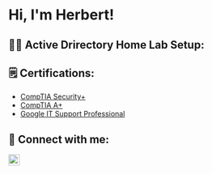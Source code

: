 <h1>Hi, I'm Herbert! </h1>

<h2>👨‍💻 Active Drirectory Home Lab Setup:</h2>



<h2>🗒️ Certifications:</h2>

- [CompTIA Security+](https://www.credly.com/badges/f50f69bc-3046-4b5d-a376-5925867938b7/public_url)
- [CompTIA A+](https://www.credly.com/badges/2ea7dc5e-8401-4f43-becf-deca204e3141/public_url)
- [Google IT Support Professional](https://www.credly.com/badges/c181d209-b9cd-4082-8312-68e741d9866c/public_url)






<h2> 🤳 Connect with me:</h2>


[<img align="left" alt="squireherbert | LinkedIn" width="22px" src="https://cdn.jsdelivr.net/npm/simple-icons@v3/icons/linkedin.svg" />][linkedin]


[linkedin]: https://linkedin.com/in/herbert-squire-21b176319


<!--
**squireherbert/squireherbert** is a ✨ _special_ ✨ repository because its `README.md` (this file) appears on your GitHub profile.

Here are some ideas to get you started:

- 🔭 I’m currently working on ...
- 🌱 I’m currently learning ...
- 👯 I’m looking to collaborate on ...
- 🤔 I’m looking for help with ...
- 💬 Ask me about ...
- 📫 How to reach me: ...
- 😄 Pronouns: ...
- ⚡ Fun fact: ...
-->
